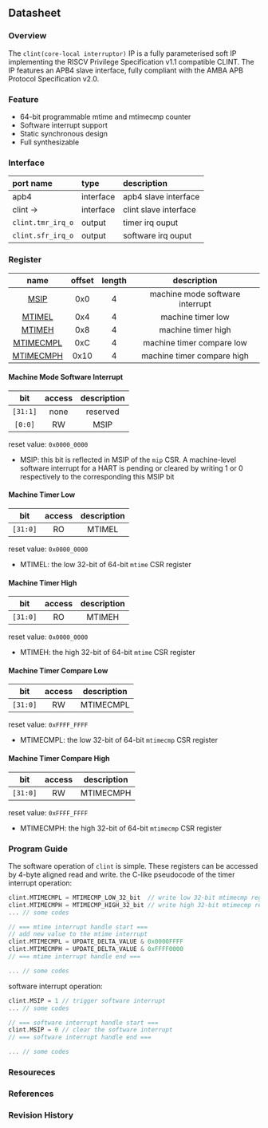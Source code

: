 ## Datasheet

### Overview
The `clint(core-local interruptor)` IP is a fully parameterised soft IP implementing the RISCV Privilege Specification v1.1 compatible CLINT. The IP features an APB4 slave interface, fully compliant with the AMBA APB Protocol Specification v2.0.

### Feature
* 64-bit programmable mtime and mtimecmp counter
* Software interrupt support
* Static synchronous design
* Full synthesizable

### Interface
| port name | type        | description          |
|:--------- |:------------|:---------------------|
| apb4 | interface | apb4 slave interface |
| clint ->| interface | clint slave interface |
| `clint.tmr_irq_o` | output | timer irq ouput |
| `clint.sfr_irq_o` | output | software irq ouput |

### Register

| name | offset  | length | description |
|:----:|:-------:|:-----: | :---------: |
| [MSIP](#machine-mode-software-interrupt) | 0x0 | 4 | machine mode software interrupt |
| [MTIMEL](#machine-timer-low) | 0x4 | 4 | machine timer low |
| [MTIMEH](#machine-timer-high) | 0x8 | 4 | machine timer high |
| [MTIMECMPL](#machine-timer-compare-low) | 0xC | 4 | machine timer compare low |
| [MTIMECMPH](#machine-timer-compare-high) | 0x10 | 4 | machine timer compare high |

#### Machine Mode Software Interrupt
| bit | access  | description |
|:---:|:-------:| :---------: |
| `[31:1]` | none | reserved |
| `[0:0]` | RW | MSIP |

reset value: `0x0000_0000`

* MSIP: this bit is reflected in MSIP of the `mip` CSR. A machine-level software interrupt for a HART is
 pending or cleared by writing 1 or 0 respectively to the corresponding this MSIP bit

#### Machine Timer Low
| bit | access  | description |
|:---:|:-------:| :---------: |
| `[31:0]` | RO | MTIMEL |

reset value: `0x0000_0000`

* MTIMEL: the low 32-bit of 64-bit `mtime` CSR register

#### Machine Timer High
| bit | access  | description |
|:---:|:-------:| :---------: |
| `[31:0]` | RO | MTIMEH |

reset value: `0x0000_0000`

* MTIMEH: the high 32-bit of 64-bit `mtime` CSR register

#### Machine Timer Compare Low
| bit | access  | description |
|:---:|:-------:| :---------: |
| `[31:0]` | RW | MTIMECMPL |

reset value: `0xFFFF_FFFF`

* MTIMECMPL: the low 32-bit of 64-bit `mtimecmp` CSR register

#### Machine Timer Compare High
| bit | access  | description |
|:---:|:-------:| :---------: |
| `[31:0]` | RW | MTIMECMPH |

reset value: `0xFFFF_FFFF`

* MTIMECMPH: the high 32-bit of 64-bit `mtimecmp` CSR register

### Program Guide
The software operation of `clint` is simple. These registers can be accessed by 4-byte aligned read and write. the C-like pseudocode of the timer interrupt operation:
```c
clint.MTIMECMPL = MTIMECMP_LOW_32_bit  // write low 32-bit mtimecmp register
clint.MTIMECMPH = MTIMECMP_HIGH_32_bit // write high 32-bit mtimecmp register
... // some codes

// === mtime interrupt handle start ===
// add new value to the mtime interrupt
clint.MTIMECMPL = UPDATE_DELTA_VALUE & 0x0000FFFF
clint.MTIMECMPH = UPDATE_DELTA_VALUE & 0xFFFF0000
// === mtime interrupt handle end ===

... // some codes

```
software interrupt operation:
```c
clint.MSIP = 1 // trigger software interrupt
... // some codes

// === software interrupt handle start ===
clint.MSIP = 0 // clear the software interrupt
// === software interrupt handle end ===

... // some codes

```

### Resoureces
### References
### Revision History